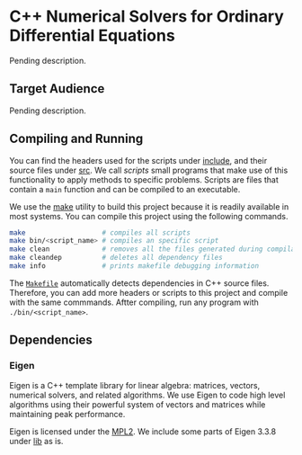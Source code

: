 # C++ Numerical Solvers for Ordinary Differential Equations

Pending description.

## Target Audience

Pending description.

## Compiling and Running

You can find the headers used for the scripts under [include],
and their source files under [src].
We call *scripts* small programs that make use of this functionality
to apply methods to specific problems.
Scripts are files that contain a `main` function and
can be compiled to an executable.

We use the [make] utility to build this project
because it is readily available in most systems.
You can compile this project using the following commands.

```sh
make                   # compiles all scripts
make bin/<script_name> # compiles an specific script
make clean             # removes all the files generated during compilation
make cleandep          # deletes all dependency files
make info              # prints makefile debugging information
```

The [`Makefile`] automatically detects dependencies in C++ source files.
Therefore, you can add more headers or scripts to this project
and compile with the same commmands.
Aftter compiling, run any program with `./bin/<script_name>`.

[`Makefile`]: /Makefile
[include]: /include
[src]: /src
[make]: https://www.gnu.org/software/make/

## Dependencies

### Eigen

Eigen is a C++ template library for linear algebra:
matrices, vectors, numerical solvers, and related algorithms.
We use Eigen to code high level algorithms
using their powerful system of vectors and matrices
while maintaining peak performance.

Eigen is licensed under the [MPL2].
We include some parts of Eigen 3.3.8 under [lib] as is.

[lib]: /lib
[MPL2]: https://www.mozilla.org/en-US/MPL/2.0/
